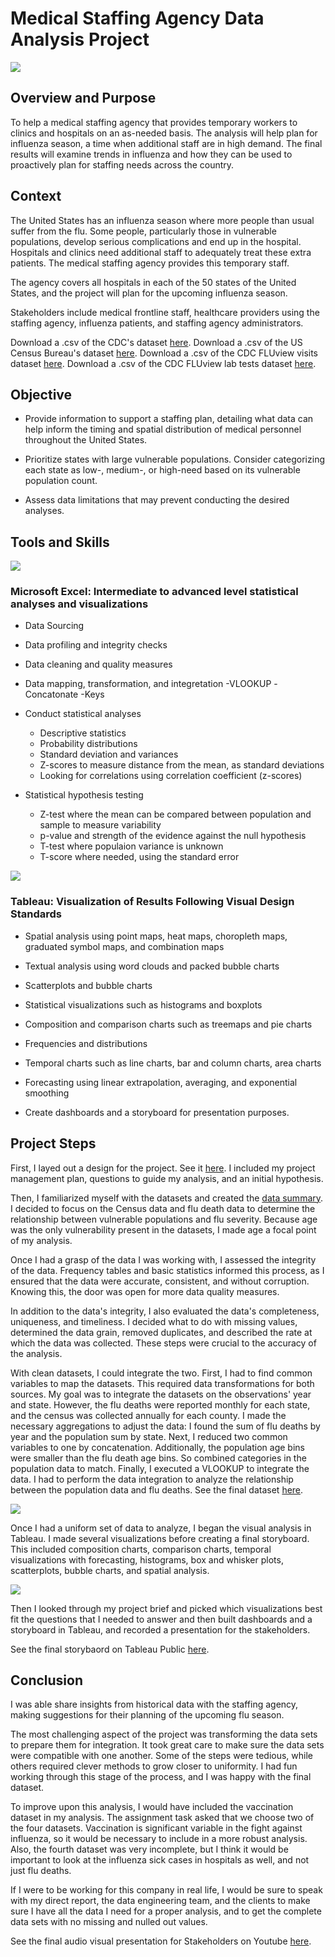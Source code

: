 # Medical Staffing Agency Data Analysis Project 

![](https://user-images.githubusercontent.com/101165108/157816449-da34ef29-2df1-4a61-b077-28f8f61e2c3e.jpeg)

## **Overview and Purpose**

To help a medical staffing agency that provides temporary workers to clinics and hospitals on an as-needed basis. The analysis will help plan for influenza season, a time when additional staff are in high demand. The final results will examine trends in influenza and how they can be used to proactively plan for staffing needs across the country.

## **Context**

The United States has an influenza season where more people than usual suffer from the flu. Some people, particularly those in vulnerable populations, develop serious
complications and end up in the hospital. Hospitals and clinics need additional staff to adequately treat these extra patients. The medical staffing agency provides this temporary staff.

The agency covers all hospitals in each of the 50 states of the United States, and the project will plan for the upcoming influenza season.

Stakeholders include medical frontline staff, healthcare providers using the staffing agency, influenza patients, and staffing agency administrators.

Download a .csv of the CDC's dataset [here](https://coach-courses-us.s3.amazonaws.com/public/courses/da_program/CDC_Influenza_Deaths_edited.xlsx).
Download a .csv of the US Census Bureau's dataset [here](https://coach-courses-us.s3.amazonaws.com/public/courses/data-immersion/A1-A2_Influenza_Project/Census_Population_transformed_202101.csv).
Download a .csv of the CDC FLUview visits dataset [here](https://images.careerfoundry.com/public/courses/data-immersion/A1-A2_Influenza_Project/CDC_Influenza_Visits.xlsx).
Download a .csv of the CDC FLUview lab tests dataset [here](https://images.careerfoundry.com/public/courses/data-immersion/A1-A2_Influenza_Project/CDC_Lab_Tests.xlsx).

## **Objective**

- Provide information to support a staffing plan, detailing what data can help inform the timing and spatial distribution of medical personnel throughout the United States.

- Prioritize states with large vulnerable populations. Consider categorizing each state as low-, medium-, or high-need based on its vulnerable population count.

- Assess data limitations that may prevent conducting the desired analyses.

## **Tools and Skills**

![](https://user-images.githubusercontent.com/101165108/157819527-428966ad-c605-4dea-8381-b370dcf7cf99.png)
### **Microsoft Excel:**   Intermediate to advanced level statistical analyses and visualizations

  - Data Sourcing

  - Data profiling and integrity checks

  - Data cleaning and quality measures

  - Data mapping, transformation, and integretation
    -VLOOKUP
    -Concatonate 
    -Keys

  - Conduct statistical analyses
    - Descriptive statistics
    - Probability distributions
    - Standard deviation and variances
     - Z-scores to measure distance from the mean, as standard deviations
    - Looking for correlations using correlation coefficient (z-scores)

  - Statistical hypothesis testing
    - Z-test where the mean can be compared between population and sample to measure variability
    - p-value and strength of the evidence against the null hypothesis
    - T-test where populaion variance is unknown
    - T-score where needed, using the standard error 

![](https://user-images.githubusercontent.com/101165108/157404857-78432359-3535-46e6-8c46-4bc01e31acde.png) 
### **Tableau:**  Visualization of Results Following Visual Design Standards

  - Spatial analysis using point maps, heat maps, choropleth maps, graduated symbol maps, and combination maps

  - Textual analysis using word clouds and packed bubble charts

  - Scatterplots and bubble charts

  - Statistical visualizations such as histograms and boxplots

  - Composition and comparison charts such as treemaps and pie charts

  - Frequencies and distributions

  - Temporal charts such as line charts, bar and column charts, area charts

  - Forecasting using linear extrapolation, averaging, and exponential smoothing

  - Create dashboards and a storyboard for presentation purposes.

## **Project Steps**

First, I layed out a design for the project. See it [here](https://github.com/CBoyd424/Medical_Staffing_Agency_Excel_Project/raw/main/Project%20Design.docx). I included my project management plan, questions to guide my analysis, and an initial hypothesis.

Then, I familiarized myself with the datasets and created the [data summary](https://github.com/CBoyd424/Medical_Staffing_Agency_Excel_Project/raw/main/Data%20summary.docx). I decided to focus on the Census data and flu death data to determine the relationship between vulnerable populations and flu severity. Because age was the only vulnerability present in the datasets, I made age a focal point of my analysis.

Once I had a grasp of the data I was working with, I assessed the integrity of the data. Frequency tables and basic statistics informed this process, as I ensured that the data were accurate, consistent, and without corruption. Knowing this, the door was open for more data quality measures.

In addition to the data's integrity, I also evaluated the data's completeness, uniqueness, and timeliness. I decided what to do with missing values, determined the data grain, removed duplicates, and described the rate at which the data was collected. These steps were crucial to the accuracy of the analysis.

With clean datasets, I could integrate the two. First, I had to find common variables to map the datasets. This required data transformations for both sources. My goal was to integrate the datasets on the observations' year and state. However, the flu deaths were reported monthly for each state, and the census was collected annually for each county. I made the necessary aggregations to adjust the data: I found the sum of flu deaths by year and the population sum by state. Next, I reduced two common variables to one by concatenation. Additionally, the population age bins were smaller than the flu death age bins. So combined categories in the population data to match. Finally, I executed a VLOOKUP to integrate the data. I had to perform the data integration to analyze the relationship between the population data and flu deaths. See the final dataset [here](https://github.com/CBoyd424/Medical_Staffing_Agency_Excel_Project/raw/main/Final%20Data%20set_Medical%20staffing.xlsx).

![](https://user-images.githubusercontent.com/101165108/157825250-6a694f53-7acd-41e8-b8e0-c80ece33633f.png)

Once I had a uniform set of data to analyze, I began the visual analysis in Tableau. I made several visualizations before creating a final storyboard. This included composition charts, comparison charts, temporal visualizations with forecasting, histograms, box and whisker plots, scatterplots, bubble charts, and spatial analysis.

![](https://user-images.githubusercontent.com/101165108/157825414-3190cbfa-6edd-4a6f-9469-aa00a5a11d57.png)

Then I looked through my project brief and picked which visualizations best fit the questions that I needed to answer and then built dashboards and a storyboard in Tableau, and recorded a presentation for the stakeholders. 

See the final storybaord on Tableau Public [here](https://public.tableau.com/app/profile/cody.boyd6304/viz/Task2_9_16383387359130/Story1).

## **Conclusion**

I was able share insights from historical data with the staffing agency, making suggestions for their planning of the upcoming flu season.

The most challenging aspect of the project was transforming the data sets to prepare them for integration. It took great care to make sure the data sets were compatible with one another. Some of the steps were tedious, while others required clever methods to grow closer to uniformity. I had fun working through this stage of the process, and I was happy with the final dataset.

To improve upon this analysis, I would have included the vaccination dataset in my analysis. The assignment task asked that we choose two of the four datasets. Vaccination is significant variable in the fight against influenza, so it would be necessary to include in a more robust analysis. Also, the fourth dataset was very incomplete, but I think it would be important to look at the influenza sick cases in hospitals as well, and not just flu deaths. 

If I were to be working for this company in real life, I would be sure to speak with my direct report, the data engineering team, and the clients to make sure I have all the data I need for a proper analysis, and to get the complete data sets with no missing and nulled out values. 

See the final audio visual presentation for Stakeholders on Youtube [here](https://youtu.be/5daKwLwzHaM).
